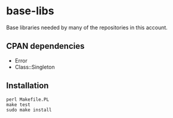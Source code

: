 # base-libs

Base libraries needed by many of the repositories in this account.

## CPAN dependencies

 * Error
 * Class::Singleton

## Installation

    perl Makefile.PL
    make test
    sudo make install
